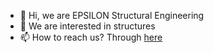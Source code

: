 - 👋 Hi, we are EPSILON Structural Engineering
- 👀 We are interested in structures
- 📫 How to reach us? Through [here](https://epsilonse.com/)
